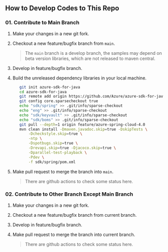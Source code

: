 ## How to Develop Codes to This Repo


### 01. Contribute to Main Branch

1. Make your changes in a new git fork.
2. Checkout a new  feature/bugfix branch from `main`.
   > The `main` branch is a develop branch, the samples may depend on beta version libraries, which are not released to maven central.

3. Develop in feature/bugfix branch.
4. Build the unreleased dependency libraries in your local machine.
   ```bash
      git init azure-sdk-for-java
      cd azure-sdk-for-java
      git remote add origin https://github.com/Azure/azure-sdk-for-java.git
      git config core.sparsecheckout true
      echo "sdk/spring" >> .git/info/sparse-checkout
      echo "eng" >> .git/info/sparse-checkout
      echo "sdk/keyvault" >> .git/info/sparse-checkout
      echo "sdk/boms" >> .git/info/sparse-checkout
      git pull --depth=1 origin feature/azure-spring-cloud-4.0
      mvn clean install -Dmaven.javadoc.skip=true -DskipTests \
          -Dcheckstyle.skip=true \
          -ntp \
          -Dspotbugs.skip=true \
          -Drevapi.skip=true -Djacoco.skip=true \
          -Dparallel-test-playback \
          -Pdev \
          -f sdk/spring/pom.xml
   ```
5. Make pull request to merge the branch into `main`.

   > There are github actions to check some status here.

### 02. Contribute to Other Branch Except Main Branch

1. Make your changes in a new git fork.
2. Checkout a new  feature/bugfix branch from current branch.
3. Develop in feature/bugfix branch.
5. Make pull request to merge the branch into current branch.

   > There are github actions to check some status here.
